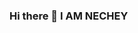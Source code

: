 ### Hi there 👋 I AM NECHEY

<!--
**NecheyGrace/NecheyGrace** is a ✨ _special_ ✨ repository because its `README.md` (this file) appears on your GitHub profile.
<p align="center"> 
